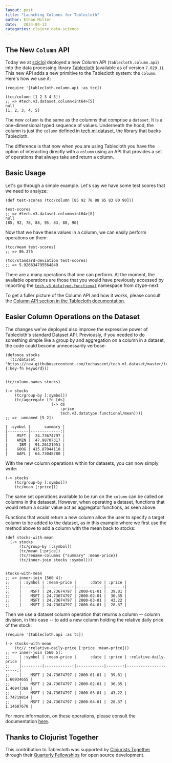 ```yaml
---
layout: post
title: "Launching Columns for Tablecloth"
author: Ethan Miller
date:   2024-04-13
categories: clojure data-science
---
```


## The New `Column` API

Today we at [scicloj](https://scicloj.github.io) deployed a new Column
 API (`tablecloth.column.api`) into the data processing library
 [Tablecloth](https://github.com/scicloj/tablecloth) (available as of
 version `7.029.1`). This new API adds a new primitive to the
 Tablecloth system: the `column`. Here's how we use it:

```
(require '[tablecloth.column.api :as tcc])

(tcc/column [1 2 3 4 5])
;; => #tech.v3.dataset.column<int64>[5]
null
[1, 2, 3, 4, 5]
```

The new `column` is the same as the columns that comprise a `dataset`.
It is a one-dimensional typed sequence of values. Underneath the hood,
the column is just the `column` defined in
[tech.ml.dataset](https://techascent.github.io/tech.ml.dataset/tech.v3.dataset.column.html),
the library that backs Tablecloth.

The difference is that now when you are using Tablecloth you have the
option of interacting directly with a `column` using an API that
provides a set of operations that always take and return a column.

## Basic Usage

Let's go through a simple example. Let's say we have some test scores
that we need to analyze:

```
(def test-scores (tcc/column [85 92 78 88 95 83 80 90]))

test-scores
;; => #tech.v3.dataset.column<int64>[8]
null
[85, 92, 78, 88, 95, 83, 80, 90]
```

Now that we have these values in a column, we can easily perform
operations on them:

```
(tcc/mean test-scores)
;; => 86.375

(tcc/standard-deviation test-scores)
;; => 5.926634795564849
```

There are a many operations that one can perform. At the moment, the
available operations are those that you would have previously accessed
by importing the
[`tech.v3.datatype.functional`](https://cnuernber.github.io/dtype-next/tech.v3.datatype.functional.html)
namespace from dtype-next.

To get a fuller picture of the Column API and how it works, please
consult the [Column API section in the Tablecloth
documentation](https://scicloj.github.io/tablecloth/#column-api).

## Easier Column Operations on the Dataset

The changes we've deployed also improve the expressive power of
Tablecloth's standard Dataset API. Previously, if you needed to do
something simple like a group by and aggregation on a column in a
dataset, the code could become unnecessarily verbose:

```
(defonce stocks
  (tc/dataset "https://raw.githubusercontent.com/techascent/tech.ml.dataset/master/test/data/stocks.csv" {:key-fn keyword}))


(tc/column-names stocks)

(-> stocks
    (tc/group-by [:symbol])
    (tc/aggregate (fn [ds]
                    (-> ds
                        :price
                        tech.v3.datatype.functional/mean))))
;; => _unnamed [5 2]:

| :symbol |      summary |
|---------|-------------:|
|    MSFT |  24.73674797 |
|    AMZN |  47.98707317 |
|     IBM |  91.26121951 |
|    GOOG | 415.87044118 |
|    AAPL |  64.73048780 |
```

With the new column operations within for datasets, you can now simply write: 

```
(-> stocks
    (tc/group-by [:symbol])
    (tc/mean [:price]))
```

The same set operations available to be run on the `column` can be
called on columns in the datasest. However, when operating a dataset,
functions that would return a scalar value act as aggregator
functions, as seen above.

Functions that would return a new column allow the user to specify a
target column to be added to the dataset, as in this example where we
first use the method above to add a column with the mean back to
stocks:

```
(def stocks-with-mean
  (-> stocks
      (tc/group-by [:symbol])
      (tc/mean [:price])
      (tc/rename-columns {"summary" :mean-price})
      (tc/inner-join stocks :symbol)))


stocks-with-mean
;; => inner-join [560 4]:
;;    | :symbol | :mean-price |      :date | :price |
;;    |---------|------------:|------------|-------:|
;;    |    MSFT | 24.73674797 | 2000-01-01 |  39.81 |
;;    |    MSFT | 24.73674797 | 2000-02-01 |  36.35 |
;;    |    MSFT | 24.73674797 | 2000-03-01 |  43.22 |
;;    |    MSFT | 24.73674797 | 2000-04-01 |  28.37 |
```
Then we use a dataset column operation that returns a column -- column division, in this case -- to add a new column holding the relative daily price of the stock:

```
(require '[tablecloth.api :as tc])

(-> stocks-with-mean
    (tc// :relative-daily-price [:price :mean-price]))
;; => inner-join [560 5]:
;;    | :symbol | :mean-price |      :date | :price | :relative-daily-price |
;;    |---------|------------:|------------|-------:|----------------------:|
;;    |    MSFT | 24.73674797 | 2000-01-01 |  39.81 |            1.60934655 |
;;    |    MSFT | 24.73674797 | 2000-02-01 |  36.35 |            1.46947368 |
;;    |    MSFT | 24.73674797 | 2000-03-01 |  43.22 |            1.74719814 |
;;    |    MSFT | 24.73674797 | 2000-04-01 |  28.37 |            1.14687670 |
```

For more information, on these operations, please consult the
documentation
[here](https://scicloj.github.io/tablecloth/pr-preview/pr-100/#column-operations).

## Thanks to Clojurist Together

This contribution to Tablecloth was supported by [Clojurists
Together](https://www.clojuriststogether.org) through their [Quarterly
Fellowships](https://www.clojuriststogether.org/open-source/) for open
source development.
